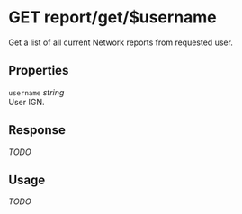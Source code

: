 # <span class="badge badge-light">GET</span> <span class="badge badge-light">report/get/$username</span>


Get a list of all current Network reports from requested user.

## Properties

`username` *string*  
User IGN.


## Response

*TODO*

## Usage

*TODO*

